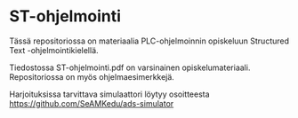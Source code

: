 # ST-ohjelmointi

Tässä repositoriossa on materiaalia PLC-ohjelmoinnin opiskeluun Structured Text -ohjelmointikielellä.

Tiedostossa ST-ohjelmointi.pdf on varsinainen opiskelumateriaali. Repositoriossa on myös ohjelmaesimerkkejä.

Harjoituksissa tarvittava simulaattori löytyy osoitteesta https://github.com/SeAMKedu/ads-simulator 

